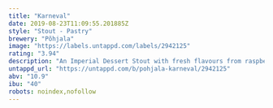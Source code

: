 ```yaml
---
title: "Karneval"
date: 2019-08-23T11:09:55.201885Z
style: "Stout - Pastry"
brewery: "Põhjala"
image: "https://labels.untappd.com/labels/2942125"
rating: "3.94"
description: "An Imperial Dessert Stout with fresh flavours from raspberries, passionfruit and toasted coconuts. Brewed in collaboration with Mother Kelly’s London."
untappd_url: "https://untappd.com/b/pohjala-karneval/2942125"
abv: "10.9"
ibu: "40"
robots: noindex,nofollow
---
```


